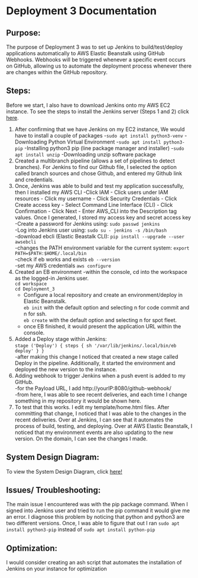 # Deployment 3 Documentation
## Purpose:
The purpose of Deployment 3 was to set up Jenkins to build/test/deploy applications automatically to AWS Elastic Beanstalk using GitHub Webhooks. Webhooks will be triggered whenever a specific event occurs on GitHub, allowing us to automate the deployment process whenever there are changes within the GitHub repository.

## Steps:
Before we start, I also have to download Jenkins onto my AWS EC2 instance. To see the steps to install the Jenkins server (Steps 1 and 2) click [here](https://github.com/auzhangLABS/Installing-Jenkins). 
1. After confirming that we have Jenkins on my EC2 instance, We would have to install a couple of packages
   -`sudo apt install python3-venv`
     -Downloading Python Virtual Environment
   -`sudo apt install python3-pip`
     -Installing python3 pip (line package manager and installer)
   -`sudo apt install unzip`
     -Downloading unzip software package
2. Created a multibranch pipeline (allows a set of pipelines to detect branches). For Jenkins to find our Github file, I selected the option called branch sources and chose Github, and entered my Github link and credentials.
3. Once, Jenkins was able to build and test my application successfully, then I installed my AWS CLI
   -Click IAM - Click users under IAM resources - Click my username - Click Security Credentials - Click Create access key - Select Command Line Interface (CLI) - Click Confirmation - Click Next - Enter AWS_CLI into the Description tag values. Once I generated, I stored my access key and secret access key
  <br> -Create a password for Jenkins using: 
     `sudo passwd jenkins` 
  <br> -Log into Jenkins user using:
     `sudo su - jenkins -s /bin/bash`
  <br>-download ebcli (Elastic Beastalk CLI):
     `pip install --upgrade --user awsebcli`
  <br> -changes the PATH environment variable for the current system:
     `export PATH=$PATH:$HOME/.local/bin`
  <br> -check if eb works and exists
     `eb --version`
  <br> -set my AWS credentials
     `aws configure`
4. Created an EB environment
   -within the console, cd into the workspace as the logged-in Jenkins user.
    <br> `cd workspace`
    <br> `cd Deployment_3`
   - Configure a local repository and create an environment/deploy in Elastic Beanstalk.
     <br> `eb init` with the default option and selecting n for code commit and n for ssh.
     <br> `eb create` with the default option and selecting n for spot fleet.
   - once EB finished, it would present the application URL within the console.
5. Added a Deploy stage within Jenkins:
   <br> `stage ('Deploy') { steps { sh '/var/lib/jenkins/.local/bin/eb deploy' } }`
   <br> -after making this change I noticed that created a new stage called Deploy in the pipeline. Additionally, it started the environment and deployed the new version to the instance.
6. Adding webhook to trigger Jenkins when a push event is added to my GitHub.
   <br> -for the Payload URL, I add http://yourIP:8080/github-webhook/
   <br> -from here, I was able to see recent deliveries, and each time I change something in my repository it would be shown here.
7. To test that this works. I edit my template/home.html files. After committing that change, I noticed that I was able to the changes in the recent deliveries. Over at Jenkins, I can see that it automates the process of build, testing, and deploying. Over at AWS Elastic Beanstalk, I noticed that my environment events are also updating to the new version. On the domain, I can see the changes I made. 

## System Design Diagram:
To view the System Design Diagram, click [here!](https://github.com/auzhangLABS/c4_deployment3/blob/main/diagram.png)

## Issues/ Troubleshooting:
The main issue I encountered was with the pip package command. When I signed into Jenkins user and tried to run the pip command it would give me an error. I diagnose this problem by noticing that python and python3 are two different versions. Once, I was able to figure that out I ran `sudo apt install python3-pip` instead of `sudo apt install python-pip`

## Optimization:
I would consider creating an ash script that automates the installation of Jenkins on your instance for optimization
